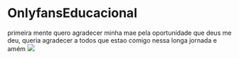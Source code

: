 # OnlyfansEducacional
primeira mente quero agradecer minha mae pela oportunidade que deus me deu, queria agradecer a todos que estao comigo nessa longa jornada e amém
![](https://m.media-amazon.com/images/I/71uNSPjw1bL.__AC_SX300_SY300_QL70_ML2_.jpg)
